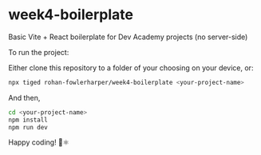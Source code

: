 # week4-boilerplate
Basic Vite + React boilerplate for Dev Academy projects (no server-side)

To run the project:

Either clone this repository to a folder of your choosing on your device, or:

```sh
npx tiged rohan-fowlerharper/week4-boilerplate <your-project-name>
```

And then,

```sh
cd <your-project-name>
npm install
npm run dev
```

Happy coding! 🥳⚛️

